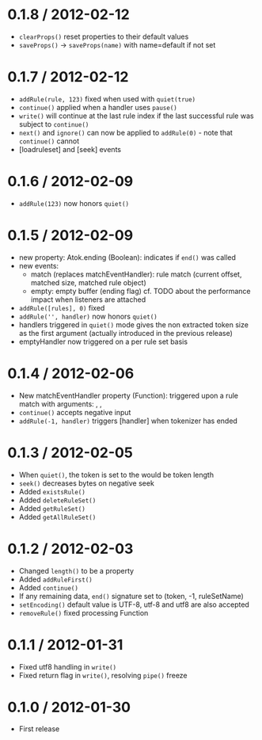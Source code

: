 0.1.8 / 2012-02-12
==================

  * `clearProps()` reset properties to their default values
  * `saveProps()` -> `saveProps(name)` with name=default if not set

0.1.7 / 2012-02-12
==================

  * `addRule(rule, 123)` fixed when used with `quiet(true)`
  * `continue()` applied when a handler uses `pause()`
  * `write()` will continue at the last rule index if the last successful rule was subject to `continue()`
  * `next()` and `ignore()` can now be applied to `addRule(0)` - note that `continue()` cannot
  * [loadruleset] and [seek] events

0.1.6 / 2012-02-09
==================
  * `addRule(123)` now honors `quiet()`

0.1.5 / 2012-02-09
==================

  * new property: Atok.ending (Boolean): indicates if `end()` was called
  * new events:
    * match (replaces matchEventHandler): rule match (current offset, matched size, matched rule object)
    * empty: empty buffer (ending flag)
    cf. TODO about the performance impact when listeners are attached
  * `addRule([rules], 0)` fixed
  * `addRule('', handler)` now honors `quiet()`
  * handlers triggered in `quiet()` mode gives the non extracted token size as the first argument (actually introduced in the previous release)
  * emptyHandler now triggered on a per rule set basis

0.1.4 / 2012-02-06
==================

  * New matchEventHandler property (Function): triggered upon a rule match with
    arguments: <offset>, <matched length>, <rule object>
  * `continue()` accepts negative input
  * `addRule(-1, handler)` triggers [handler] when tokenizer has ended

0.1.3 / 2012-02-05
==================

  * When `quiet()`, the token is set to the would be token length
  * `seek()` decreases bytes on negative seek
  * Added `existsRule()`
  * Added `deleteRuleSet()`
  * Added `getRuleSet()`
  * Added `getAllRuleSet()`

0.1.2 / 2012-02-03
==================

  * Changed `length()` to be a property
  * Added `addRuleFirst()`
  * Added `continue()`
  * If any remaining data, `end()` signature set to (token, -1, ruleSetName)
  * `setEncoding()` default value is UTF-8, utf-8 and utf8 are also accepted
  * `removeRule()` fixed processing Function

0.1.1 / 2012-01-31
==================

  * Fixed utf8 handling in `write()`
  * Fixed return flag in `write()`, resolving `pipe()` freeze

0.1.0 / 2012-01-30
==================

  * First release